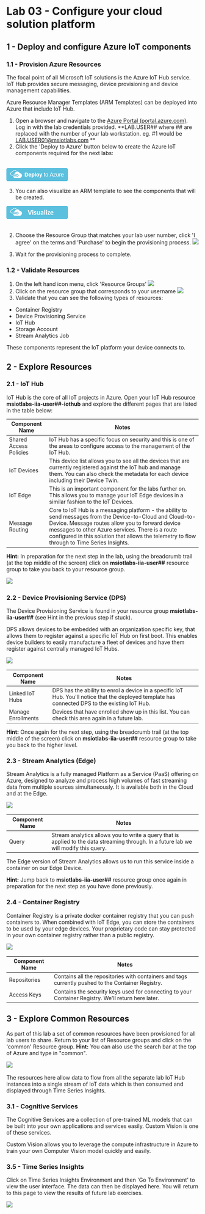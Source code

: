 # Lab 03 - Configure your cloud solution platform

## 1 - Deploy and configure Azure IoT components

### 1.1 - Provision Azure Resources

The focal point of all Microsoft IoT solutions is the Azure IoT Hub service. IoT Hub provides secure messaging, device provisioning and device management capabilities.

Azure Resource Manager Templates (ARM Templates) can be deployed into Azure that include IoT Hub. 

1. Open a browser and navigate to the [Azure Portal (portal.azure.com)](https://portal.azure.com). Log in with the lab credentials provided.  **LAB.USER## where ## are replaced with the number of your lab workstation. eg. #1 would be LAB.USER01@msiotlabs.com ** 
1. Click the 'Deploy to Azure' button below to create the Azure IoT components required for the next labs:<br/><br/>
<a href="https://portal.azure.com/#create/Microsoft.Template/uri/https%3A%2F%2Fraw.githubusercontent.com%2Fawaregroup%2FIIALab%2Fmaster%2Fsrc%2FAzure.ARM%2Fiia-azuredeploy.json" target="_blank" rel="noopener noreferrer">
<img src="https://raw.githubusercontent.com/Azure/azure-quickstart-templates/master/1-CONTRIBUTION-GUIDE/images/deploytoazure.png"/>
</a>

3. You can also visualize an ARM template to see the components that will be created.
<a href="http://armviz.io/#/?load=https%3A%2F%2Fraw.githubusercontent.com%2Fawaregroup%2FIIALab%2Fmaster%2Fsrc%2FAzure.ARM%2Fiia-azuredeploy.json" target="_blank" rel="noopener noreferrer">
<img src="https://raw.githubusercontent.com/Azure/azure-quickstart-templates/master/1-CONTRIBUTION-GUIDE/images/visualizebutton.png"/>
</a><br/><br/>

2. Choose the Resource Group that matches your lab user number, click 'I agree' on the terms and 'Purchase' to begin the provisioning process.
![](./media/3_1.png)

3. Wait for the provisioning process to complete.

### 1.2 - Validate Resources

1. On the left hand icon menu, click 'Resource Groups'
![](./media/3_2.png)
2. Click on the resource group that corresponds to your username
![](./media/3_3.png)
3. Validate that you can see the following types of resources:<br/>
* Container Registry
* Device Provisioning Service
* IoT Hub
* Storage Account
* Stream Analytics Job

These components represent the IoT platform your device connects to.


## 2 - Explore Resources

### 2.1 - IoT Hub

IoT Hub is the core of all IoT projects in Azure. Open your IoT Hub resource **msiotlabs-iia-user##-iothub** and explore the different pages that are listed in the table below:

|Component Name    |Notes|
|--------|-----|
|Shared Access Policies|IoT Hub has a specific focus on security and this is one of the areas to configure access to the management of the IoT Hub. |
|IoT Devices|This device list allows you to see all the devices that are currently registered against the IoT hub and manage them. You can also check the metadata for each device including their Device Twin.|
|IoT Edge|This is an important component for the labs further on. This allows you to manage your IoT Edge devices in a similar fashion to the IoT Devices.|
|Message Routing|Core to IoT Hub is a messaging platform - the ability to send messages from the Device-to-Cloud and Cloud-to-Device. Message routes allow you to forward device messages to other Azure services. There is a route configured in this solution that allows the telemetry to flow through to Time Series Insights.

**Hint:** In preparation for the next step in the lab, using the breadcrumb trail (at the top middle of the screen) click on **msiotlabs-iia-user##** resource group to take you back to your resource group.

![](./media/3_4.png)

### 2.2 - Device Provisioning Service (DPS)

The Device Provisioning Service is found in your resource group **msiotlabs-iia-user##** (see Hint in the previous step if stuck).

DPS allows devices to be embedded with an organization specific key, that allows them to register against a specific IoT Hub on first boot. This enables device builders to easily manufacture a fleet of devices and have them register against centrally managed IoT Hubs.

![](./media/3_5.png)

|Component Name    |Notes|
|--------|-----|
|Linked IoT Hubs|DPS has the ability to enrol a device in a specific IoT Hub. You'll notice that the deployed template has connected DPS to the existing IoT Hub.|
|Manage Enrollments|Devices that have enrolled show up in this list. You can check this area again in a future lab.|

**Hint:** Once again for the next step, using the breadcrumb trail (at the top middle of the screen) click on **msiotlabs-iia-user##** resource group to take you back to the higher level.

### 2.3 - Stream Analytics (Edge)

Stream Analytics is a fully managed Platform as a Service (PaaS) offering on Azure, designed to analyze and process high volumes of fast streaming data from multiple sources simultaneously. It is available both in the Cloud and at the Edge.

![](./media/3_6.png)

|Component Name    |Notes|
|--------|-----|
|Query|Stream analytics allows you to write a query that is applied to the data streaming through. In a future lab we will modify this query.|

The Edge version of Stream Analytics allows us to run this service inside a container on our Edge Device. 

**Hint:** Jump back to **msiotlabs-iia-user##** resource group once again in preparation for the next step as you have done previously.

### 2.4 - Container Registry

Container Registry is a private docker container registry that you can push containers to. When combined with IoT Edge, you can store the containers to be used by your edge devices. Your proprietary code can stay protected in your own container registry rather than a public registry.

![](./media/3_9.png)

|Component Name    |Notes|
|--------|-----|
|Repositories|Contains all the repositories with containers and tags currently pushed to the Container Registry.|
|Access Keys|Contains the security keys used for connecting to your Container Registry. We'll return here later.|



## 3 - Explore Common Resources
As part of this lab a set of common resources have been provisioned for all lab users to share. Return to your list of Resource groups and click on the 'common' Resource group.
**Hint:** You can also use the search bar at the top of Azure and type in "common".

![](./media/3_7.png)

The resources here allow data to flow from all the separate lab IoT Hub instances into a single stream of IoT data which is then consumed and displayed through Time Series Insights.

### 3.1 - Cognitive Services

The Cognitive Services are a collection of pre-trained ML models that can be built into your own applications and services easily. Custom Vision is one of these services.

Custom Vision allows you to leverage the compute infrastructure in Azure to train your own Computer Vision model quickly and easily.




### 3.5 - Time Series Insights

Click on Time Series Insights Environment and then 'Go To Environment' to view the user interface. The data can then be displayed here. You will return to this page to view the results of future lab exercises.

![](./media/3_8.png)
